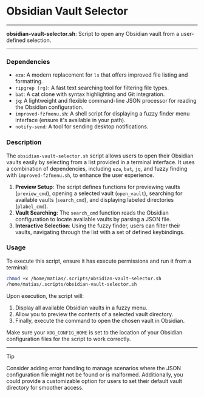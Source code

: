 # Obsidian Vault Selector

---

**obsidian-vault-selector.sh**: Script to open any Obsidian vault from a user-defined selection.

---

### Dependencies

- `eza`: A modern replacement for `ls` that offers improved file listing and formatting.
- `ripgrep (rg)`: A fast text searching tool for filtering file types.
- `bat`: A cat clone with syntax highlighting and Git integration.
- `jq`: A lightweight and flexible command-line JSON processor for reading the Obsidian configuration.
- `improved-fzfmenu.sh`: A shell script for displaying a fuzzy finder menu interface (ensure it's available in your path).
- `notify-send`: A tool for sending desktop notifications.

### Description

The `obsidian-vault-selector.sh` script allows users to open their Obsidian vaults easily by selecting from a list provided in a terminal interface. It uses a combination of dependencies, including `eza`, `bat`, `jq`, and fuzzy finding with `improved-fzfmenu.sh`, to enhance the user experience.

1. **Preview Setup**: The script defines functions for previewing vaults (`preview_cmd`), opening a selected vault (`open_vault`), searching for available vaults (`search_cmd`), and displaying labeled directories (`plabel_cmd`).
2. **Vault Searching**: The `search_cmd` function reads the Obsidian configuration to locate available vaults by parsing a JSON file.
3. **Interactive Selection**: Using the fuzzy finder, users can filter their vaults, navigating through the list with a set of defined keybindings.

### Usage

To execute this script, ensure it has execute permissions and run it from a terminal:

```bash
chmod +x /home/matias/.scripts/obsidian-vault-selector.sh
/home/matias/.scripts/obsidian-vault-selector.sh
```

Upon execution, the script will:
1. Display all available Obsidian vaults in a fuzzy menu.
2. Allow you to preview the contents of a selected vault directory.
3. Finally, execute the command to open the chosen vault in Obsidian.

Make sure your `XDG_CONFIG_HOME` is set to the location of your Obsidian configuration files for the script to work correctly.

---

> [!TIP]  
> Consider adding error handling to manage scenarios where the JSON configuration file might not be found or is malformed. Additionally, you could provide a customizable option for users to set their default vault directory for smoother access.
